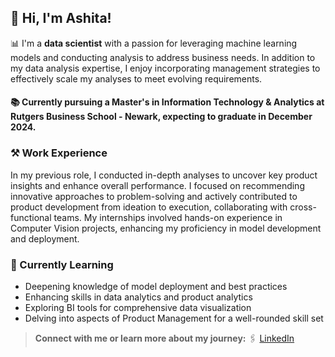 ## 👋 Hi, I'm Ashita!

📊 I'm a **data scientist** with a passion for leveraging machine learning models and conducting analysis to address business needs. In addition to my data analysis expertise, I enjoy incorporating management strategies to effectively scale my analyses to meet evolving requirements.

#### 📚 Currently pursuing a Master's in Information Technology & Analytics at Rutgers Business School - Newark, expecting to graduate in December 2024.

### ⚒️ Work Experience
In my previous role, I conducted in-depth analyses to uncover key product insights and enhance overall performance. I focused on recommending innovative approaches to problem-solving and actively contributed to product development from ideation to execution, collaborating with cross-functional teams. My internships involved hands-on experience in Computer Vision projects, enhancing my proficiency in model development and deployment.

### 🔖 Currently Learning
- Deepening knowledge of model deployment and best practices
- Enhancing skills in data analytics and product analytics
- Exploring BI tools for comprehensive data visualization
- Delving into aspects of Product Management for a well-rounded skill set

> **Connect with me or learn more about my journey:**
>🖇️ [LinkedIn](https://www.linkedin.com/in/ashita-shetty-a39976192/)



